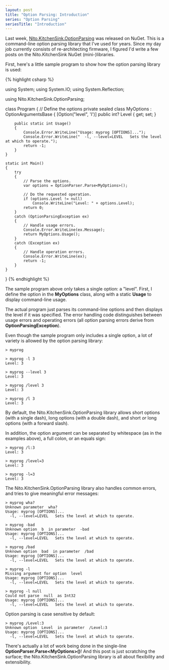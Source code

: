 ```yaml
---
layout: post
title: "Option Parsing: Introduction"
series: "Option Parsing"
seriesTitle: "Introduction"
---
```

Last week, [Nito.KitchenSink.OptionParsing](http://nuget.org/List/Packages/Nito.KitchenSink.OptionParsing) was released on NuGet. This is a command-line option parsing library that I've used for years. Since my day job currently consists of re-architecting firmware, I figured I'd write a few posts on the Nito.KitchenSink NuGet (mini-)libraries.

First, here's a little sample program to show how the option parsing library is used:

{% highlight csharp %}

using System;
using System.IO;
using System.Reflection;

using Nito.KitchenSink.OptionParsing;

class Program
{
    // Define the options
    private sealed class MyOptions : OptionArgumentsBase
    {
        [Option("level", 'l')]
        public int? Level { get; set; }

        public static int Usage()
        {
            Console.Error.WriteLine("Usage: myprog [OPTIONS]...");
            Console.Error.WriteLine("  -l, --level=LEVEL   Sets the level at which to operate.");
            return -1;
        }
    }

    static int Main()
    {
        try
        {
            // Parse the options.
            var options = OptionParser.Parse<MyOptions>();

            // Do the requested operation.
            if (options.Level != null)
                Console.WriteLine("Level: " + options.Level);
            return 0;
        }
        catch (OptionParsingException ex)
        {
            // Handle usage errors.
            Console.Error.WriteLine(ex.Message);
            return MyOptions.Usage();
        }
        catch (Exception ex)
        {
            // Handle operation errors.
            Console.Error.WriteLine(ex);
            return -1;
        }
    }
}
{% endhighlight %}

The sample program above only takes a single option: a "level". First, I define the option in the **MyOptions** class, along with a static **Usage** to display command-line usage.

The actual program just parses its command-line options and then displays the level if it was specified. The error handling code distinguishes between usage errors and operating errors (all option parsing errors derive from **OptionParsingException**).

Even though the sample program only includes a single option, a lot of variety is allowed by the option parsing library:

    > myprog
    
    > myprog -l 3
    Level: 3
    
    > myprog --level 3
    Level: 3
    
    > myprog /level 3
    Level: 3
    
    > myprog /l 3
    Level: 3

By default, the Nito.KitchenSink.OptionParsing library allows short options (with a single dash), long options (with a double dash), and short _or_ long options (with a forward slash).

In addition, the option argument can be separated by whitespace (as in the examples above), a full colon, or an equals sign:

    > myprog /l:3
    Level: 3
    
    > myprog /level=3
    Level: 3
    
    > myprog -l=3
    Level: 3

The Nito.KitchenSink.OptionParsing library also handles common errors, and tries to give meaningful error messages:

    > myprog wha?
    Unknown parameter  wha?
    Usage: myprog [OPTIONS]...
      -l, --level=LEVEL   Sets the level at which to operate.
    
    > myprog -bad
    Unknown option  b  in parameter  -bad
    Usage: myprog [OPTIONS]...
      -l, --level=LEVEL   Sets the level at which to operate.
    
    > myprog /bad
    Unknown option  bad  in parameter  /bad
    Usage: myprog [OPTIONS]...
      -l, --level=LEVEL   Sets the level at which to operate.
    
    > myprog -l
    Missing argument for option  level
    Usage: myprog [OPTIONS]...
      -l, --level=LEVEL   Sets the level at which to operate.
    
    > myprog -l null
    Could not parse  null  as Int32
    Usage: myprog [OPTIONS]...
      -l, --level=LEVEL   Sets the level at which to operate.

Option parsing is case sensitive by default:

    > myprog /Level:3
    Unknown option  Level  in parameter  /Level:3
    Usage: myprog [OPTIONS]...
      -l, --level=LEVEL   Sets the level at which to operate.

There's actually a lot of work being done in the single-line **OptionParser.Parse\<MyOptions>()**! And this post is just scratching the surface; the Nito.KitchenSink.OptionParsing library is all about flexibility and extensibility.

